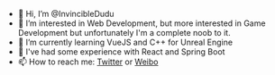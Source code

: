 - 👋 Hi, I’m @InvincibleDudu
- 👀 I’m interested in Web Development, but more interested in Game Development but unfortunately I'm a complete noob to it.
- 🌱 I’m currently learning VueJS and C++ for Unreal Engine
- 💞️ I've had some experience with React and Spring Boot
- 📫 How to reach me: [Twitter](https://twitter.com/InvincibleDudu) or [Weibo](https://weibo.com/InvincibleDudu)

<!---
InvincibleDudu/InvincibleDudu is a ✨ special ✨ repository because its `README.md` (this file) appears on your GitHub profile.
You can click the Preview link to take a look at your changes.
--->
